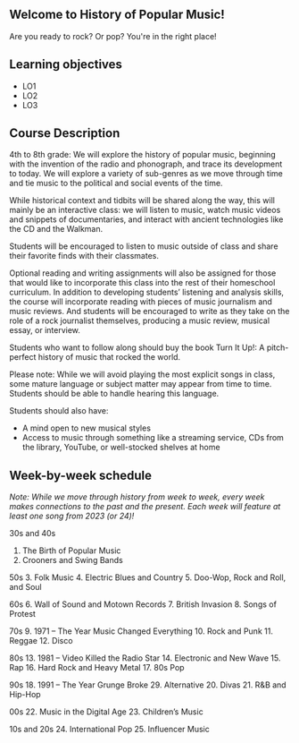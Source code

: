 ## Welcome to History of Popular Music!

Are you ready to rock? Or pop? You're in the right place!

## Learning objectives
- LO1
- LO2
- LO3
## Course Description

4th to 8th grade: We will explore the history of popular music, beginning with the invention of the radio and phonograph, and trace its development to today. We will explore a variety of sub-genres as we move through time and tie music to the political and social events of the time. 

While historical context and tidbits will be shared along the way, this will mainly be an interactive class: we will listen to music, watch music videos and snippets of documentaries, and interact with ancient technologies like the CD and the Walkman. 

Students will be encouraged to listen to music outside of class and share their favorite finds with their classmates. 

Optional reading and writing assignments will also be assigned for those that would like to incorporate this class into the rest of their homeschool curriculum. In addition to developing students’ listening and analysis skills, the course will incorporate reading with pieces of music journalism and music reviews. And students will be encouraged to write as they take on the role of a rock journalist themselves, producing a music review, musical essay, or interview.

Students who want to follow along should buy the book Turn It Up!: A pitch-perfect history of music that rocked the world.

Please note: While we will avoid playing the most explicit songs in class, some mature language or subject matter may appear from time to time. Students should be able to handle hearing this language.

Students should also have:
- A mind open to new musical styles
- Access to music through something like a streaming service, CDs from the library, YouTube, or well-stocked shelves at home

## Week-by-week schedule

*Note: While we move through history from week to week, every week makes connections to the past and the present. Each week will feature at least one song from 2023 (or 24)!*

30s and 40s
1. The Birth of Popular Music
2. Crooners and Swing Bands

50s
3. Folk Music
4. Electric Blues and Country
5. Doo-Wop, Rock and Roll, and Soul

60s
6. Wall of Sound and Motown Records
7. British Invasion
8. Songs of Protest

70s
9. 1971 – The Year Music Changed Everything
10. Rock and Punk
11. Reggae
12. Disco

80s
13. 1981 – Video Killed the Radio Star
14. Electronic and New Wave
15. Rap
16. Hard Rock and Heavy Metal
17. 80s Pop

90s
18. 1991 – The Year Grunge Broke
29. Alternative
20. Divas
21. R&B and Hip-Hop

00s
22. Music in the Digital Age
23. Children’s Music

10s and 20s
24. International Pop
25. Influencer Music